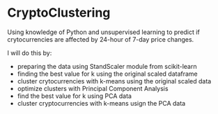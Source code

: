 # CryptoClustering
 
Using knowledge of Python and unsupervised learning to predict if crytocurrencies are affected by 24-hour of 7-day price changes.

I will do this by:
- preparing the data using StandScaler module from scikit-learn
- finding the best value for k using the original scaled dataframe
- cluster crytocurrencies with k-means using the original scaled data
- optimize clusters with Principal Component Analysis
- find the best value for k using PCA data
- cluster cryptocurrencies with k-means usign the PCA data

